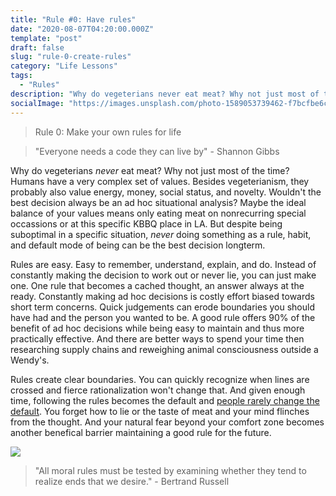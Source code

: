 ```yaml
---
title: "Rule #0: Have rules"
date: "2020-08-07T04:20:00.000Z"
template: "post"
draft: false
slug: "rule-0-create-rules"
category: "Life Lessons"
tags:
  - "Rules"
description: "Why do vegeterians never eat meat? Why not just most of the time? Wouldn't the best decision always be an ad hoc situational analysis?"
socialImage: "https://images.unsplash.com/photo-1589053739462-f7bcfbe6cfd4?ixlib=rb-1.2.1&ixid=eyJhcHBfaWQiOjEyMDd9&auto=format&fit=crop&w=1350&q=80"
---
```


> Rule 0: Make your own rules for life

> "Everyone needs a code they can live by" - Shannon Gibbs

Why do vegeterians _never_ eat meat? Why not just most of the time? Humans have a very complex set of values. Besides vegeterianism, they probably also value energy, money, social status, and novelty. Wouldn't the best decision always be an ad hoc situational analysis? Maybe the ideal balance of your values means only eating meat on nonrecurring special occassions or at this specific KBBQ place in LA. But despite being suboptimal in a specific situation, _never_ doing something as a rule, habit, and default mode of being can be the best decision longterm.

Rules are easy. Easy to remember, understand, explain, and do. Instead of constantly making the decision to work out or never lie, you can just make one. One rule that becomes a cached thought, an answer always at the ready. Constantly making ad hoc decisions is costly effort biased towards short term concerns. Quick judgements can erode boundaries you should have had and the person you wanted to be. A good rule offers 90% of the benefit of ad hoc decisions while being easy to maintain and thus more practically effective. And there are better ways to spend your time then researching supply chains and reweighing animal consciousness outside a Wendy's.

Rules create clear boundaries. You can quickly recognize when lines are crossed and fierce rationalization won't change that. And given enough time, following the rules becomes the default and [people rarely change the default](https://jsfuentes.com/posts/be-uncomfortable). You forget how to lie or the taste of meat and your mind flinches from the thought. And your natural fear beyond your comfort zone becomes another benefical barrier maintaining a good rule for the future.

![](https://images.unsplash.com/photo-1589053739462-f7bcfbe6cfd4?ixlib=rb-1.2.1&ixid=eyJhcHBfaWQiOjEyMDd9&auto=format&fit=crop&w=1350&q=80)

> "All moral rules must be tested by examining whether they tend to realize ends that we desire." - Bertrand Russell
